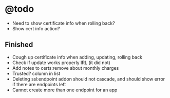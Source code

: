 @todo
=====

* Need to show certificate info when rolling back?
* Show cert info action?

Finished
--------

* Cough up certificate info when adding, updating, rolling back
* Check if update works properly IRL (it did not)
* Add notes to certs:remove about monthly charges
* Trusted? column in list
* Deleting ssl:endpoint addon should not cascade, and should show error if there are endpoints left
* Cannot create more than one endpoint for an app
